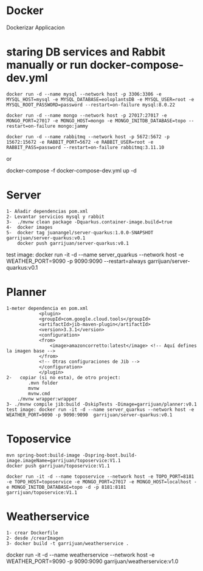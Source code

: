 # Docker
Dockerizar Applicacion


# staring DB services and Rabbit manually or run docker-compose-dev.yml

    docker run -d --name mysql --network host -p 3306:3306 -e MYSQL_HOST=mysql -e MYSQL_DATABASE=eoloplantsDB -e MYSQL_USER=root -e MYSQL_ROOT_PASSWORD=password --restart=on-failure mysql:8.0.22

    docker run -d --name mongo --network host -p 27017:27017 -e MONGO_PORT=27017 -e MONGO_HOST=mongo -e MONGO_INITDB_DATABASE=topo --restart=on-failure mongo:jammy

    docker run -d --name rabbitmq --network host -p 5672:5672 -p 15672:15672 -e RABBIT_PORT=5672 -e RABBIT_USER=root -e RABBIT_PASS=password --restart=on-failure rabbitmq:3.11.10

or 

docker-compose -f docker-compose-dev.yml up -d

# Server 
    1- Añadir dependencias pom.xml
    2- Levantar servicios mysql y rabbit
    3-  ./mvnw clean package -Dquarkus.container-image.build=true
    4-  docker images
    5-  docker tag juanangel/server-quarkus:1.0.0-SNAPSHOT garrijuan/server-quarkus:v0.1
        docker push garrijuan/server-quarkus:v0.1

test image: docker run -it -d --name server_quarkus --network host -e WEATHER_PORT=9090 -p 9090:9090 --restart=always garrijuan/server-quarkus:v0.1


# Planner

    1-meter dependencia en pom.xml
                <plugin>
                <groupId>com.google.cloud.tools</groupId>
                <artifactId>jib-maven-plugin</artifactId>
                <version>3.3.1</version>
                <configuration>
                <from>
                    <image>amazoncorretto:latest</image> <!-- Aquí defines la imagen base -->
                </from>
                <!-- Otras configuraciones de Jib -->
                </configuration>
                </plugin>
    2-   copiar (si no esta), de otro project:
            .mvn folder
            mvnw
            mvnw.cmd
        ./mvnw wrapper:wrapper
    3- ./mvnw compile jib:build -DskipTests -Dimage=garrijuan/planner:v0.1
    test image: docker run -it -d --name server_quarkus --network host -e WEATHER_PORT=9090 -p 9090:9090  garrijuan/server-quarkus:v0.1

# Toposervice
    mvn spring-boot:build-image -Dspring-boot.build-image.imageName=garrijuan/toposervice:V1.1
    docker push garrijuan/toposervice:V1.1

    docker run -it -d --name toposervice --network host -e TOPO_PORT=8181 -e TOPO_HOST=toposervice -e MONGO_PORT=27017 -e MONGO_HOST=localhost -e MONGO_INITDB_DATABASE=topo -d -p 8181:8181 garrijuan/toposervice:V1.1

# Weatherservice
    1- crear Dockerfile
    2- desde /crearImagen
    3- docker build -t garrijuan/weatherservice .

docker run -it -d --name weatherservice --network host -e WEATHER_PORT=9090 -p 9090:9090 garrijuan/weatherservice:v1.0
